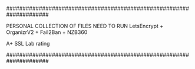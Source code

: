 #####################################################################

PERSONAL COLLECTION OF FILES NEED TO RUN LetsEncrypt + OrganizrV2 + Fail2Ban + NZB360

A+ SSL Lab rating

#####################################################################
